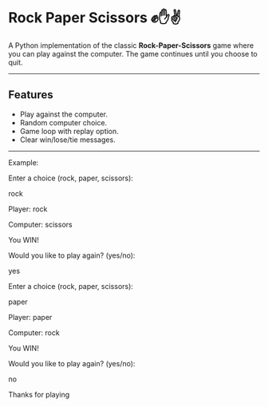 # Rock Paper Scissors ✊✋✌

A Python implementation of the classic **Rock-Paper-Scissors** game where you can play against the computer. The game continues until you choose to quit.

---

## Features
- Play against the computer.
- Random computer choice.
- Game loop with replay option.
- Clear win/lose/tie messages.

---
Example:

Enter a choice (rock, paper, scissors):

rock

Player: rock

Computer: scissors

You WIN!

Would you like to play again? (yes/no):

yes

Enter a choice (rock, paper, scissors):

paper

Player: paper

Computer: rock

You WIN!

Would you like to play again? (yes/no):

no

Thanks for playing
